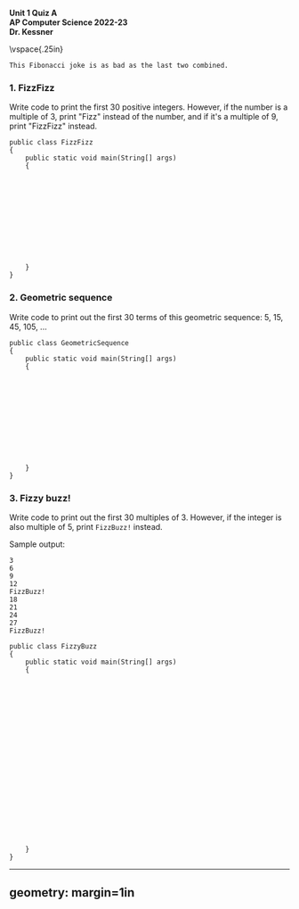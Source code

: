 __Unit 1 Quiz A__  
__AP Computer Science 2022-23__  
__Dr. Kessner__  


\vspace{.25in}


```
This Fibonacci joke is as bad as the last two combined.
```

### 1. FizzFizz

Write code to print the first 30 positive integers.  However,
if the number is a multiple of 3, print "Fizz" instead of the
number, and if it's a multiple of 9, print "FizzFizz" instead.


```
public class FizzFizz
{
    public static void main(String[] args)
    {












    }
}
```

### 2. Geometric sequence


Write code to print out the first 30 terms of this geometric sequence:
5, 15, 45, 105, ...


```
public class GeometricSequence
{
    public static void main(String[] args)
    {












    }
}
```


### 3. Fizzy buzz!

Write code to print out the first 30 multiples of 3.  However, if the integer
is also multiple of 5, print `FizzBuzz!` instead.

Sample output:
```
3
6
9
12
FizzBuzz!
18
21
24
27
FizzBuzz!

public class FizzyBuzz
{
    public static void main(String[] args)
    {






















    }
}
```


---
geometry: margin=1in
---


